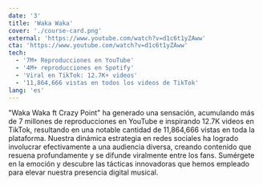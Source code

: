 ```yaml
---
date: '3'
title: 'Waka Waka'
cover: './course-card.png'
external: 'https://www.youtube.com/watch?v=d1c6t1yZAww'
cta: 'https://www.youtube.com/watch?v=d1c6t1yZAww'
tech:
  - '7M+ Reproducciones en YouTube'
  - '4M+ reproducciones en Spotify'
  - 'Viral en TikTok: 12.7K+ videos'
  - '11,864,666 vistas en todos los videos de TikTok'
lang: 'es'
---
```


"Waka Waka ft Crazy Point" ha generado una sensación, acumulando más de 7 millones de reproducciones en YouTube e inspirando 12.7K videos en TikTok, resultando en una notable cantidad de 11,864,666 vistas en toda la plataforma. Nuestra dinámica estrategia en redes sociales ha logrado involucrar efectivamente a una audiencia diversa, creando contenido que resuena profundamente y se difunde viralmente entre los fans. Sumérgete en la emoción y descubre las tácticas innovadoras que hemos empleado para elevar nuestra presencia digital musical.
